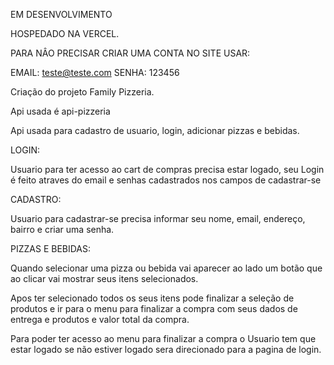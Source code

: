 EM DESENVOLVIMENTO

HOSPEDADO NA VERCEL.

PARA NÂO PRECISAR CRIAR UMA CONTA NO SITE USAR:

EMAIL: teste@teste.com 
SENHA: 123456


Criação do projeto Family Pizzeria.

Api usada é api-pizzeria

Api usada para cadastro de usuario, login, adicionar pizzas e bebidas.

LOGIN:

Usuario para ter acesso ao cart de compras precisa estar logado, seu Login é feito atraves do email e senhas cadastrados nos campos de cadastrar-se

CADASTRO:

Usuario para cadastrar-se precisa informar seu nome, email, endereço, bairro e criar uma senha.

PIZZAS E BEBIDAS:

Quando selecionar uma pizza ou bebida vai aparecer ao lado um botão que ao clicar vai mostrar seus itens selecionados.

Apos ter selecionado todos os seus itens pode finalizar a seleção de produtos e ir para o menu para finalizar a compra com seus dados de entrega e produtos e valor total da compra.

Para poder ter acesso ao menu para finalizar a compra o Usuario tem que estar logado se não estiver logado sera direcionado para a pagina de login.

